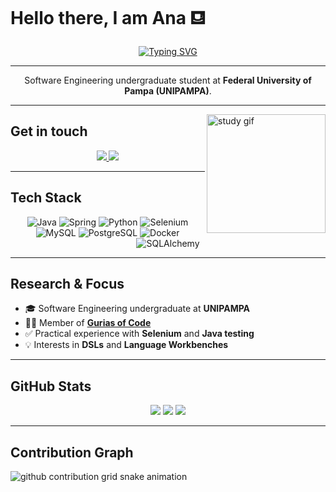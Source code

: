 # Hello there, I am Ana ⛾  

<div align="center">
  <a href="https://git.io/typing-svg">
    <img src="https://readme-typing-svg.demolab.com?font=Fira+Code&weight=500&size=22&pause=1000&color=3CB371&center=true&vCenter=true&random=false&width=524&lines=%E2%9B%BE+Welcome+to+my+profile!+%E2%9B%BE" alt="Typing SVG">
  </a>
</div>

<img align="center" alt="" src="./src/header-gif.gif">

---

<p align="center">
  Software Engineering undergraduate student at <b>Federal University of Pampa (UNIPAMPA)</b>.  
</p>

---

<img align="right" alt="study gif" height="190px" src="./src/study.gif">

## Get in touch  

<div align="center">

  <a href="mailto:poltronierianacarolina@gmail.com">
    <img src="https://img.shields.io/badge/Outlook-3CB371?style=for-the-badge&logo=microsoft-outlook&logoColor=white" />
  </a>
  
  <a href="https://www.linkedin.com/in/ana-carolina-poltronieri-rodrigues-033243360">
    <img src="https://img.shields.io/badge/LinkedIn-4682B4?style=for-the-badge&logo=linkedin&logoColor=white" />
  </a>

</div>

---

## Tech Stack  

<div align="center">
  
  ![Java](https://img.shields.io/badge/Java-000000?style=for-the-badge&logo=java&logoColor=3CB371)
  ![Spring](https://img.shields.io/badge/Spring-000000?style=for-the-badge&logo=spring&logoColor=3CB371)
  ![Python](https://img.shields.io/badge/Python-000000?style=for-the-badge&logo=python&logoColor=4682B4)
  ![Selenium](https://img.shields.io/badge/Selenium-000000?style=for-the-badge&logo=selenium&logoColor=3CB371)
  ![MySQL](https://img.shields.io/badge/MySQL-000000?style=for-the-badge&logo=mysql&logoColor=4682B4)
  ![PostgreSQL](https://img.shields.io/badge/PostgreSQL-000000?style=for-the-badge&logo=postgresql&logoColor=4682B4)
  ![Docker](https://img.shields.io/badge/Docker-000000?style=for-the-badge&logo=docker&logoColor=3CB371)
  ![SQLAlchemy](https://img.shields.io/badge/SQLAlchemy-000000?style=for-the-badge&logo=sqlalchemy&logoColor=4682B4)

</div>

---

## Research & Focus  

- 🎓 Software Engineering undergraduate at **UNIPAMPA**  
- 👩‍💻 Member of **[Gurias of Code](https://www.instagram.com/guriasofcode/)**  
- ✅ Practical experience with **Selenium** and **Java testing**  
- 💡 Interests in **DSLs** and **Language Workbenches**  

---

## GitHub Stats  

<div align="center">
  
  <img src="https://github-readme-stats.vercel.app/api?username=apoltronieri&show_icons=true&bg_color=000000&title_color=3CB371&text_color=FFFFFF&icon_color=3CB371&border_color=4682B4&hide_border=false" />
  
  <img src="https://streak-stats.demolab.com?user=apoltronieri&background=000000&ring=3CB371&fire=3CB371&currStreakLabel=4682B4&sideNums=FFFFFF&currStreakNum=3CB371&sideLabels=3CB371&dates=8B8B8B&hide_border=false" />
  
  <img src="https://github-profile-trophy.vercel.app/?username=apoltronieri&theme=onestar&no-frame=true&no-bg=true&row=1&column=3&title=Commit,Repositories,Stars&title_color=3CB371" />
</div>

---

## Contribution Graph  

<picture align="center">
  <source media="(prefers-color-scheme: dark)" srcset="https://raw.githubusercontent.com/apoltronieri/Ana/output/github-contribution-grid-snake-dark.svg">
  <source media="(prefers-color-scheme: light)" srcset="https://raw.githubusercontent.com/apoltronieri/Ana/output/github-contribution-grid-snake.svg">
  <img align="center" alt="github contribution grid snake animation" src="https://raw.githubusercontent.com/apoltronieri/Ana/output/github-contribution-grid-snake.svg">
</picture>
